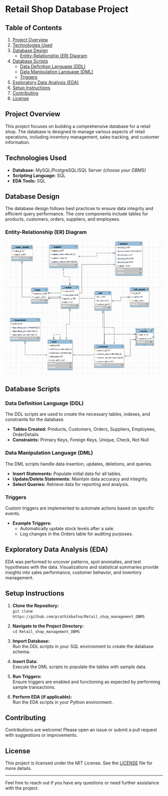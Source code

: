 # Retail Shop Database Project

## Table of Contents
1. [Project Overview](#project-overview)
2. [Technologies Used](#technologies-used)
3. [Database Design](#database-design)
   - [Entity-Relationship (ER) Diagram](#entity-relationship-er-diagram)
4. [Database Scripts](#database-scripts)
   - [Data Definition Language (DDL)](#data-definition-language-ddl)
   - [Data Manipulation Language (DML)](#data-manipulation-language-dml)
   - [Triggers](#triggers)
5. [Exploratory Data Analysis (EDA)](#exploratory-data-analysis-eda)
6. [Setup Instructions](#setup-instructions)
7. [Contributing](#contributing)
8. [License](#license)

## Project Overview
This project focuses on building a comprehensive database for a retail shop. The database is designed to manage various aspects of retail operations, including inventory management, sales tracking, and customer information.

## Technologies Used
- **Database:** MySQL/PostgreSQL/SQL Server *(choose your DBMS)*
- **Scripting Language:** SQL
- **EDA Tools:** SQL

## Database Design
The database design follows best practices to ensure data integrity and efficient query performance. The core components include tables for products, customers, orders, suppliers, and employees.

### Entity-Relationship (ER) Diagram
![ER Diagram](https://github.com/prathikbafna/Retail_shop_management_DBMS/blob/main/ER_diagram.png)

## Database Scripts
### Data Definition Language (DDL)
The DDL scripts are used to create the necessary tables, indexes, and constraints for the database.
- **Tables Created:** Products, Customers, Orders, Suppliers, Employees, OrderDetails
- **Constraints:** Primary Keys, Foreign Keys, Unique, Check, Not Null

### Data Manipulation Language (DML)
The DML scripts handle data insertion, updates, deletions, and queries.
- **Insert Statements:** Populate initial data for all tables.
- **Update/Delete Statements:** Maintain data accuracy and integrity.
- **Select Queries:** Retrieve data for reporting and analysis.

### Triggers
Custom triggers are implemented to automate actions based on specific events.
- **Example Triggers:**
  - Automatically update stock levels after a sale.
  - Log changes in the Orders table for auditing purposes.

## Exploratory Data Analysis (EDA)
EDA was performed to uncover patterns, spot anomalies, and test hypotheses with the data. Visualizations and statistical summaries provide insights into sales performance, customer behavior, and inventory management.

## Setup Instructions
1. **Clone the Repository:**  
   `git clone https://github.com/prathikbafna/Retail_shop_management_DBMS`

2. **Navigate to the Project Directory:**  
   `cd Retail_shop_management_DBMS`

3. **Import Database:**  
   Run the DDL scripts in your SQL environment to create the database schema.

4. **Insert Data:**  
   Execute the DML scripts to populate the tables with sample data.

5. **Run Triggers:**  
   Ensure triggers are enabled and functioning as expected by performing sample transactions.

6. **Perform EDA (if applicable):**  
   Run the EDA scripts in your Python environment.

## Contributing
Contributions are welcome! Please open an issue or submit a pull request with suggestions or improvements.

## License
This project is licensed under the MIT License. See the [LICENSE](LICENSE) file for more details.

---

Feel free to reach out if you have any questions or need further assistance with the project.

